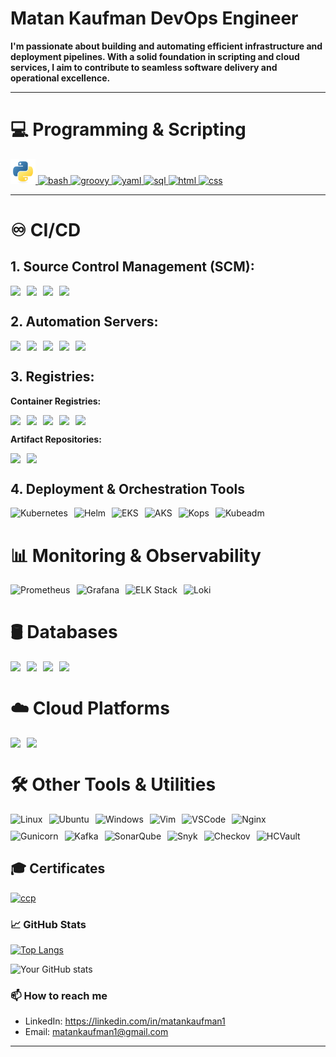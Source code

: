 # Matan Kaufman DevOps Engineer

**I'm passionate about building and automating efficient infrastructure and deployment pipelines. With a solid foundation in scripting and cloud services, I aim to contribute to seamless software delivery and operational excellence.**

---

# 💻 Programming & Scripting  
<a href="https://www.python.org" target="_blank" rel="noreferrer"> <img src="https://raw.githubusercontent.com/devicons/devicon/master/icons/python/python-original.svg" alt="python" width="40" height="40"/> </a>
<a href="https://www.gnu.org/software/bash" target="_blank" rel="noreferrer"> <img src="https://i0.wp.com/cachecrew.com/blog/wp-content/uploads/2023/03/kisspng-bash-shell-script-command-line-interface-z-shell-5b3df572212d73.0687702015307871861359.png?fit=528%2C528&ssl=1" alt="bash" width="40" height="40"/> </a>
<a href="https://groovy-lang.org" target="_blank" rel="noreferrer"> <img src="https://upload.wikimedia.org/wikipedia/commons/thumb/3/36/Groovy-logo.svg/800px-Groovy-logo.svg.png" alt="groovy" width="40" height="40"/> </a>
<a href="https://yaml.org" target="_blank" rel="noreferrer"> <img src="https://cdn-icons-png.flaticon.com/256/9749/9749063.png" alt="yaml" width="40" height="40"/> </a>
<a href="https://www.mysql.com" target="_blank" rel="noreferrer"> <img src="https://cdn.freelogovectors.net/svg12/azure_sql_database_logo_freelogovectors.net.svg" alt="sql" width="40" height="40"/> </a>
<a href="https://html.spec.whatwg.org" target="_blank" rel="noreferrer"> <img src="https://cdn.iconscout.com/icon/free/png-256/free-html-5-logo-icon-download-in-svg-png-gif-file-formats--programming-langugae-language-pack-logos-icons-1175208.png?f=webp&w=256" alt="html" width="40" height="40"/> </a>
<a href="https://www.w3.org/TR/CSS/#css" target="_blank" rel="noreferrer"> <img src="https://cdn.worldvectorlogo.com/logos/css-3.svg" alt="css" width="40" height="40"/> </a>

---

# ♾️ CI/CD  

## **1. Source Control Management (SCM):**  
<div style="display: flex; gap: 10px; align-items: center;">
    <img src=https://img.shields.io/badge/GitHub-181717?style=flat-square&logo=github&logoColor=white/>
    <img src=https://img.shields.io/badge/GitLab-FCA121?style=flat-square&logo=gitlab&logoColor=white/> 
    <img src=https://img.shields.io/badge/Azure%20Repos-0078D7?style=flat-square&logo=microsoft-azure&logoColor=white/>
    <img src=https://img.shields.io/badge/AWS%20CodeCommit-FF9900?style=flat-square&logo=amazon-aws&logoColor=white/>  
</div>

## **2. Automation Servers:**  
<div style="display: flex; gap: 10px; align-items: center;">
    <img src=https://img.shields.io/badge/Jenkins-D24939?style=flat-square&logo=jenkins&logoColor=white/>
    <img src=https://img.shields.io/badge/GitHub%20Actions-2088FF?style=flat-square&logo=github-actions&logoColor=white/>  
    <img src=https://img.shields.io/badge/CircleCI-343434?style=flat-square&logo=circleci&logoColor=white/>
    <img src=https://img.shields.io/badge/Azure%20Pipelines-0078D7?style=flat-square&logo=azure-pipelines&logoColor=white/>
    <img src=https://img.shields.io/badge/AWS%20CodePipeline-FF9900?style=flat-square&logo=amazon-aws&logoColor=white/>
</div>


## **3. Registries:**  
**Container Registries:**  
<div style="display: flex; gap: 10px; align-items: center;">
    <img src=https://img.shields.io/badge/DockerHub-2496ED?style=flat-square&logo=docker&logoColor=white/>
    <img src=https://img.shields.io/badge/ECR-FF9900?style=flat-square&logo=amazon-aws&logoColor=white/>
    <img src=https://img.shields.io/badge/GitLab%20Registry-FCA121?style=flat-square&logo=gitlab&logoColor=white/>
    <img src=https://img.shields.io/badge/GitHub%20Packages-2EA44F?style=flat-square&logo=github&logoColor=white/>
    <img src=https://img.shields.io/badge/Azure%20Container%20Registry-0078D7?style=flat-square&logo=microsoft-azure&logoColor=white/>
</div>

**Artifact Repositories:**  
<div style="display: flex; gap: 10px; align-items: center;">
    <img src=https://img.shields.io/badge/JFrog%20Artifactory-41BF47?style=flat-square&logo=jfrog&logoColor=white/>
    <img src=https://img.shields.io/badge/Nexus-343434?style=flat-square&logo=sonatype&logoColor=white/>
</div>

## **4. Deployment & Orchestration Tools**
<div style="display: flex; gap: 10px; align-items: center; flex-wrap: wrap;"> <img src="https://img.shields.io/badge/Kubernetes-326CE5?style=flat-square&logo=kubernetes&logoColor=white" alt="Kubernetes"/> <img src="https://img.shields.io/badge/Helm-0F1689?style=flat-square&logo=helm&logoColor=white" alt="Helm"/> <img src="https://img.shields.io/badge/EKS-FF9900?style=flat-square&logo=amazon-eks&logoColor=white" alt="EKS"/> <img src="https://img.shields.io/badge/AKS-0078D7?style=flat-square&logo=azure-kubernetes-service&logoColor=white" alt="AKS"/> <img src="https://img.shields.io/badge/Kops-3E4EE3?style=flat-square&logo=kubernetes&logoColor=white" alt="Kops"/> <img src="https://img.shields.io/badge/Kubeadm-326CE5?style=flat-square&logo=kubernetes&logoColor=white" alt="Kubeadm"/> </div>


# **📊 Monitoring & Observability**

<div style="display: flex; gap: 10px; align-items: center;">
  <img src="https://img.shields.io/badge/Prometheus-E6522C?style=plastic&logo=prometheus&logoColor=white" alt="Prometheus"/>
  <img src="https://img.shields.io/badge/Grafana-F46800?style=plastic&logo=grafana&logoColor=white" alt="Grafana"/>
  <img src="https://img.shields.io/badge/ELK%20Stack-005571?style=plastic&logo=elastic&logoColor=white" alt="ELK Stack"/>
  <img src="https://img.shields.io/badge/Loki-0A3E98?style=plastic&logo=grafana&logoColor=white" alt="Loki"/>
</div>

# **🛢️ Databases**  
<div style="display: flex; gap: 10px; align-items: center;">
    <img src=https://img.shields.io/badge/MySQL-4479A1?style=flat-square&logo=mysql&logoColor=white/>  
    <img src=https://img.shields.io/badge/MongoDB-47A248?style=flat-square&logo=mongodb&logoColor=white/>
    <img src=https://img.shields.io/badge/DynamoDB-4053D6?style=flat-square&logo=amazon-dynamodb&logoColor=white/>  
    <img src=https://img.shields.io/badge/Azure%20MySQL-0078D7?style=flat-square&logo=microsoft-azure&logoColor=white/>  
</div>

# **☁️ Cloud Platforms**  
<div style="display: flex; gap: 10px; align-items: center;">
    <img src="https://img.shields.io/badge/AWS-232F3E?style=plastic&logo=amazon-aws&logoColor=white"/>
    <img src="https://img.shields.io/badge/Azure-0078D7?style=plastic&logo=microsoft-azure&logoColor=white"/>
</div>

# **🛠️ Other Tools & Utilities**
<div style="display: flex; gap: 10px; align-items: center; flex-wrap: wrap;"> <img src="https://img.shields.io/badge/Linux-FCC624?style=flat-square&logo=linux&logoColor=black" alt="Linux"/> <img src="https://img.shields.io/badge/Ubuntu-E95420?style=flat-square&logo=ubuntu&logoColor=white" alt="Ubuntu"/> <img src="https://img.shields.io/badge/Windows-0078D6?style=flat-square&logo=windows&logoColor=white" alt="Windows"/> <img src="https://img.shields.io/badge/Vim-019733?style=flat-square&logo=vim&logoColor=white" alt="Vim"/> <img src="https://img.shields.io/badge/VSCode-007ACC?style=flat-square&logo=visual-studio-code&logoColor=white" alt="VSCode"/> <img src="https://img.shields.io/badge/Nginx-269539?style=flat-square&logo=nginx&logoColor=white" alt="Nginx"/> </div> <div style="display: flex; gap: 10px; align-items: center; flex-wrap: wrap; margin-top: 10px;"> <img src="https://img.shields.io/badge/Gunicorn-499848?style=flat-square&logo=gunicorn&logoColor=white" alt="Gunicorn"/> <img src="https://img.shields.io/badge/Kafka-231F20?style=flat-square&logo=apache-kafka&logoColor=white" alt="Kafka"/> <img src="https://img.shields.io/badge/SonarQube-4E9BCD?style=flat-square&logo=sonarqube&logoColor=white" alt="SonarQube"/> <img src="https://img.shields.io/badge/Snyk-4C4A73?style=flat-square&logo=snyk&logoColor=white" alt="Snyk"/> <img src="https://img.shields.io/badge/Checkov-8051D6?style=flat-square&logoColor=white" alt="Checkov"/> <img src="https://img.shields.io/badge/HashiCorp%20Vault-000000?style=flat-square&logo=vault&logoColor=white" alt="HCVault"/> </div>

## 🎓 Certificates
<a href="https://www.credly.com/badges/7a1492e3-a1f0-40c0-84b7-28b3681ad5b3/public_url" target="_blank" rel="noreferrer"> <img src="https://d1.awsstatic.com/training-and-certification/certification-badges/AWS-Certified-Cloud-Practitioner_badge.634f8a21af2e0e956ed8905a72366146ba22b74c.png" alt="ccp" width="100" height="100"/> </a>


### 📈 GitHub Stats
[![Top Langs](https://github-readme-stats.vercel.app/api/top-langs/?username=matankaufman1&layout=donut&theme=dracula)](https://github.com/matankaufman1/github-readme-stats)

![Your GitHub stats](https://github-readme-stats.vercel.app/api?username=matankaufman1&show_icons=true&theme=dracula)

### 📫 How to reach me
- LinkedIn: https://linkedin.com/in/matankaufman1
- Email: matankaufman1@gmail.com


---
